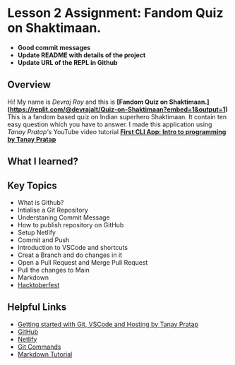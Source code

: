 # Lesson 2 Assignment: Fandom Quiz on Shaktimaan.
* __Good commit messages__
* __Update README with details of the project__
* __Update URL of the REPL in Github__

## Overview
Hi! My name is _Devraj Roy_ and this is __[Fandom Quiz on Shaktimaan.] (https://replit.com/@devrajalt/Quiz-on-Shaktimaan?embed=1&output=1)__ This is a fandom based quiz on Indian superhero Shaktimaan. It contain ten easy question which you have to answer. I made this application using _Tanay Pratap's_ YouTube video tutorial __[First CLI App: Intro to programming by Tanay Pratap](https://www.youtube.com/watch?v=_L-UszPmy2A&list=PLzvhQUIpvvuj5KPnyPyWsvgyzNkX_ACPA&index=2)__
## What I learned?          
## Key Topics
* What is Github?
* Intialise a Git Repository
* Understaning Commit Message
* How to publish repository on GitHub
* Setup Netlify
* Commit and Push
* Introduction to VSCode and shortcuts
* Creat a Branch and do changes in it
* Open a Pull Request and Merge Pull Request
* Pull the changes to Main
* Markdown
* [Hacktoberfest](https://www.youtube.com/watch?v=jUxy4WNdc0s)

## Helpful Links
* [Getting started with Git, VSCode and Hosting by Tanay Pratap](https://www.youtube.com/watch?v=MMEIVh49pS8)
* [GitHub](https://github.com/)
* [Netlify](https://app.netlify.com/)
* [Git Commands](http://guides.beanstalkapp.com/version-control/common-git-commands.html)
* [Markdown Tutorial](https://www.markdowntutorial.com/)